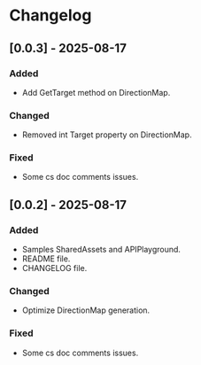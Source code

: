 # Changelog

## [0.0.3] - 2025-08-17
### Added
- Add GetTarget method on DirectionMap.

### Changed
- Removed int Target property on DirectionMap.

### Fixed
- Some cs doc comments issues.

## [0.0.2] - 2025-08-17
### Added
- Samples SharedAssets and APIPlayground.
- README file.
- CHANGELOG file.

### Changed
- Optimize DirectionMap generation.

### Fixed
- Some cs doc comments issues.